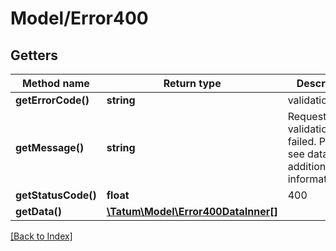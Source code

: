 # Model/Error400

## Getters

Method name | Return type | Description | Notes
------------ | ------------- | ------------- | -------------
**getErrorCode()** | **string** | validation.failed |
**getMessage()** | **string** | Request validation failed. Please see data for additional information. |
**getStatusCode()** | **float** | 400 |
**getData()** | [**\Tatum\Model\Error400DataInner[]**](Error400DataInner.md) |  |

[[Back to Index]](../index.md)
